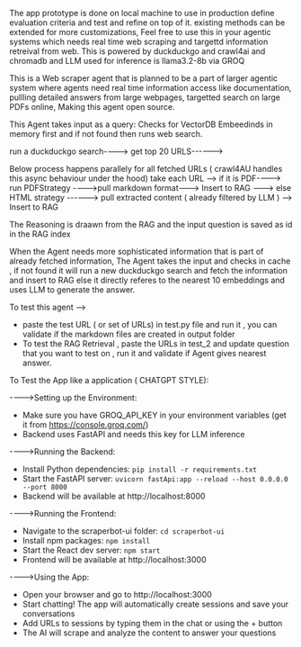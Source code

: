 The app prototype is done on local machine to use in production define evaluation criteria and test and refine on top of it.
existing methods can be extended for more customizations, Feel free to use this in your agentic systems which needs
real time web scraping and targettd information retreival from web. 
This is powered by duckduckgo and crawl4ai and chromadb and LLM used for inference is llama3.2-8b via GROQ

This is a Web scraper agent that is planned to be a part of larger agentic system where agents need
real time information access like documentation, pullling detailed answers from large webpages, targetted search on large PDFs online, Making this agent open source.

This Agent takes input as a query:
Checks for VectorDB Embeedinds in memory first and if not found then runs web search.

run a duckduckgo search----> get top 20 URLS------> 

Below process happens parallely for all fetched URLs ( crawl4AU handles this async behaviour under the hood)
take each URL --> if it is PDF----> run PDFStrategy  ---->pull markdown format---> Insert to RAG
                           ---> else HTML strategy  ------> pull extracted content ( already filtered by LLM ) --> Insert to RAG

The Reasoning is draawn from the RAG and the input question is saved as id in the RAG index 

When the Agent needs more sophisticated information that is part of already fetched information, The Agent takes the input
and checks in cache , if not found it will run a new duckduckgo search and fetch the information and insert to RAG else it directly referes to the nearest 10 embeddings and uses LLM to generate the answer.


To test this agent -->

- paste the test URL ( or set of URLs) in test.py file and run it , you can validate if the markdown files are created in output folder
- To test the RAG Retrieval , paste the URLs in test_2 and update question that you want to test on , run it and validate if Agent gives nearest answer. 


To Test the App like a application ( CHATGPT STYLE):

---->Setting up the Environment:
- Make sure you have GROQ_API_KEY in your environment variables (get it from https://console.groq.com/)
- Backend uses FastAPI and needs this key for LLM inference

---->Running the Backend:
- Install Python dependencies: `pip install -r requirements.txt`
- Start the FastAPI server: `uvicorn fastApi:app --reload --host 0.0.0.0 --port 8000`
- Backend will be available at http://localhost:8000

---->Running the Frontend:
- Navigate to the scraperbot-ui folder: `cd scraperbot-ui`
- Install npm packages: `npm install`
- Start the React dev server: `npm start`
- Frontend will be available at http://localhost:3000

---->Using the App:
- Open your browser and go to http://localhost:3000
- Start chatting! The app will automatically create sessions and save your conversations
- Add URLs to sessions by typing them in the chat or using the + button
- The AI will scrape and analyze the content to answer your questions
